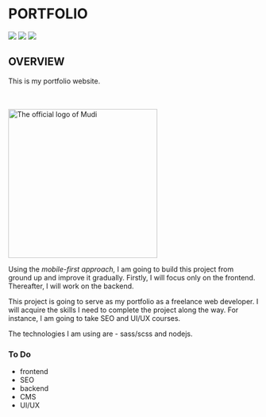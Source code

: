 # PORTFOLIO
[![](https://img.shields.io/badge/Twitter-%40moodymudiaga-9cf?style=plastic&logo=twitter&labelColor=white&logoWidth=20)](https://twitter.com/MoodyMudiaga)
[![](https://img.shields.io/badge/LinkedIn-Mudiaga%20Moody%20Uwojeya-blue?style=plastic&logo=linkedin&labelColor=lightgrey&logoWidth=20)](https://www.linkedin.com/in/mudiaga-moody-uwojeya)
[![](https://img.shields.io/badge/Gmail-mudiagauwojeya@gmail.com-red?style=plastic&logo=gmail&labelColor=lightgrey&logoWidth=20)](mailto:moody.mudiaga@gmail.com)


## OVERVIEW

This is my portfolio website.

<br>
<br>

<img src="images/logo.png" alt="The official logo of Mudi" width="300px">

Using the *mobile-first approach,* I am going to build this project from ground up
and improve it gradually. Firstly, I will focus only on the frontend. Thereafter, I will
work on the backend.

This project is going to serve as my portfolio as a freelance web developer. I will acquire
the skills I need to complete the project along the way. For instance, I am going to take SEO and UI/UX
courses. 

The technologies I am using are - sass/scss and nodejs.

### To Do

+ frontend
+ SEO
+ backend
+ CMS
+ UI/UX

